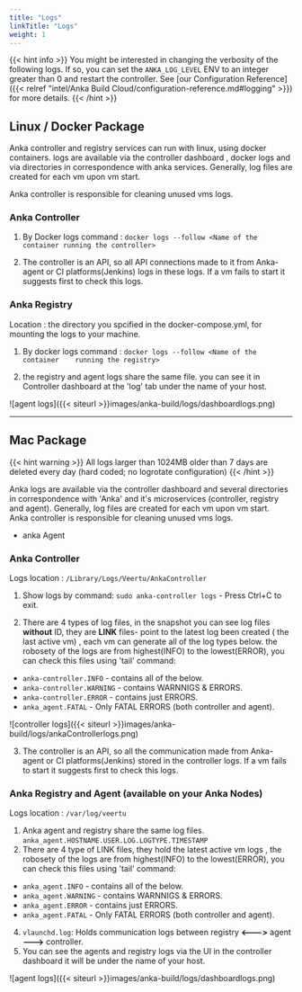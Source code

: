 ```yaml
---
title: "Logs"
linkTitle: "Logs"
weight: 1
---
```


{{< hint info >}}
You might be interested in changing the verbosity of the following logs. If so, you can set the `ANKA_LOG_LEVEL` ENV to an integer greater than 0 and restart the controller. See [our Configuration Reference]({{< relref "intel/Anka Build Cloud/configuration-reference.md#logging" >}}) for more details.
{{< /hint >}}

## Linux / Docker Package

Anka controller and registry services can run with linux, using docker containers. logs are available via the controller dashboard , docker logs and via directories in correspondence with anka services. Generally, log files are created for each vm upon vm start.

Anka controller is responsible for cleaning unused vms logs.

### Anka Controller

1. By Docker logs command : `docker logs --follow <Name of the container running the controller> ` 
 
2. The controller is an API, so all API connections made to it from Anka-agent or CI platforms(Jenkins) logs  in these logs. If a vm fails to start it suggests first to check this logs.

### Anka Registry

Location : the directory you spcified in the docker-compose.yml, for mounting the logs to your machine. 

1. By docker logs command : `docker logs --follow <Name of the container    running the registry> `

2. the registry and agent logs share the same file. you can see it in Controller dashboard at the 'log' tab under the name of your host.

![agent logs]({{< siteurl >}}images/anka-build/logs/dashboardlogs.png)

----

## Mac Package

{{< hint warning >}}
All logs larger than 1024MB older than 7 days are deleted every day (hard coded; no logrotate configuration)
{{< /hint >}}

Anka logs are available via the controller dashboard and several directories in correspondence with 'Anka' and it's microservices (controller, registry and agent). Generally, log files are created for each vm upon vm start.  
Anka controller is responsible for cleaning unused vms logs.

* anka Agent

### Anka Controller

Logs location : `/Library/Logs/Veertu/AnkaController`
1. Show logs by command: `sudo anka-controller logs` - Press Ctrl+C to exit.
 
2. There are 4 types of log files, in the snapshot you can see log files **without** ID, they are **LINK** files- point to the latest log been created ( the last active vm) , each vm can generate all of the log types below. the robosety of the logs are from highest(INFO) to the lowest(ERROR), you can check this files using 'tail' command:

 * `anka-controller.INFO` - contains all of the below. 
 * `anka-controller.WARNING` - contains WARNNIGS & ERRORS.
 * `anka-controller.ERROR` - contains just ERRORS.
 * `anka_agent.FATAL` - Only FATAL ERRORS (both controller and agent).

![controller logs]({{< siteurl >}}images/anka-build/logs/ankaControllerlogs.png)


3. The controller is an API, so all the communication made from Anka-agent or CI platforms(Jenkins) stored in the controller logs. If a vm fails to start it suggests first to check this logs.


### Anka Registry and Agent (available on your Anka Nodes)

Logs location : `/var/log/veertu`
1. Anka agent and registry share the same log files.
 `anka_agent.HOSTNAME.USER.LOG.LOGTYPE.TIMESTAMP`
2. There are 4 type of LINK files, they hold the latest active vm logs , the robosety of the logs are from highest(INFO) to the lowest(ERROR), you can check this files using 'tail' command:

 * `anka_agent.INFO` - contains all of the below.
 * `anka_agent.WARNING` - contains WARNNIGS & ERRORS.
 * `anka_agent.ERROR` - contains just ERRORS.
 * `anka_agent.FATAL` - Only FATAL ERRORS (both controller and agent).

4. `vlaunchd.log`: Holds communication logs between registry **<--->** agent **--->** controller.
3. You can see the agents and registry logs via the UI in the controller dashboard it will be under the name of your host. 

![agent logs]({{< siteurl >}}images/anka-build/logs/dashboardlogs.png)

